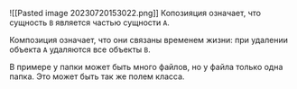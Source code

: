 ![[Pasted image 20230720153022.png]]
Копозияция означает, что  сущность `B` является частью сущности `A`.

Композиция означает, что они связаны временем жизни: 
при удалении объекта `A` удаляются все объекты `B`.

В примере у папки может быть много файлов, но у файла только одна папка.
Это может быть так же полем класса.
